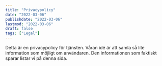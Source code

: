 ```yaml
---
title: "Privacypolicy"
date: "2022-03-06"
publishdate: "2022-03-06"
lastmod: "2022-03-06"
draft: false
tags: ["Legal"]
---
```


Detta är en privacypolicy för tjänsten. Våran idé är att samla så lite information som möjligt om användaren. Den informationen som faktiskt sparar listar vi på denna sida.
